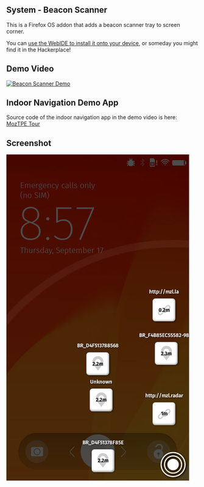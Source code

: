 System - Beacon Scanner
---------------------------

This is a Firefox OS addon that adds a beacon scanner tray to screen corner. 

You can [use the WebIDE to install it onto your device][webide], or someday you
might find it in the Hackerplace!


## Demo Video
[![Beacon Scanner Demo](http://img.youtube.com/vi/cS7_ARcTTQs/0.jpg)](http://www.youtube.com/watch?v=cS7_ARcTTQs)

## Indoor Navigation Demo App
Source code of the indoor navigation app in the demo video is here: [MozTPE Tour]
## Screenshot
![Screenshot](https://raw.githubusercontent.com/elin-moco/fxos-addon-beacon-scanner/master/screenshot.png)


[webide]: https://developer.mozilla.org/en-US/Firefox_OS/Add-ons#Installation
[MozTPE Tour]: https://github.com/elin-moco/moztpe-tour
